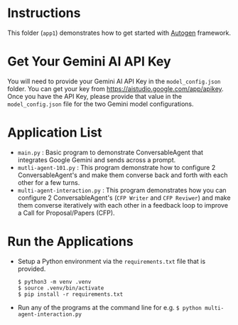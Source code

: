 # Instructions

This folder (`app1`) demonstrates how to get started with [Autogen](https://github.com/microsoft/autogen) framework. 

# Get Your Gemini AI API Key
You will need to provide your Gemini AI API Key in the `model_config.json` folder. You can get your key from https://aistudio.google.com/app/apikey. Once you have the API Key, please provide that value in the `model_config.json` file for the two Gemini model configurations.

# Application List
- `main.py` : Basic program to demonstrate ConversableAgent that integrates Google Gemini and sends across a prompt.
- `mutli-agent-101.py` : This program demonstrate how to configure 2 ConversableAgent's and make them converse back and forth with each other for a few turns.
- `multi-agent-interaction.py` : This program demonstrates how you can configure 2 ConversableAgent's (`CFP Writer` and `CFP Reviwer`) and make them converse iteratively with each other in a feedback loop to improve a Call for Proposal/Papers (CFP).

# Run the Applications
- Setup a Python environment via the `requirements.txt` file that is provided.
  ```
  $ python3 -m venv .venv
  $ source .venv/bin/activate
  $ pip install -r requirements.txt
  ```
- Run any of the programs at the command line for e.g. `$ python multi-agent-interaction.py`
